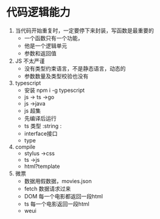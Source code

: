 # 代码逻辑能力
1. 当代码开始重复时，一定要停下来封装，写函数是最重要的
    - 一个函数只有一个功能，
    - 他是一个逻辑单元
    - 参数和返回值
2. JS 不太严谨
    - 没有类型约束语言，不是静态语言，动态的
    - 参数数量及类型校验也没有
3. typescript
    - 安装 npm i -g typescript
    - js -> ts ->go
    - js ->java
    - js 超集
    - 先编译后运行
    - ts 类型 :string :
    - interface接口
    - type
4. compile
    - stylus ->css
    - ts ->js
    - html?template
5. 微票
    - 数据用假数据，movies.json
    - fetch 数据请求过来
    - DOM 每一个电影都返回一段html
    - ts 每一个电影返回一段html
    - weui